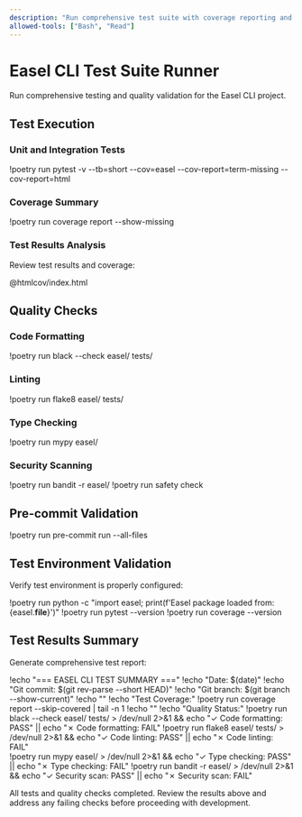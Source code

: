 ```yaml
---
description: "Run comprehensive test suite with coverage reporting and quality checks for Easel CLI"
allowed-tools: ["Bash", "Read"]
---
```


# Easel CLI Test Suite Runner

Run comprehensive testing and quality validation for the Easel CLI project.

## Test Execution

### Unit and Integration Tests
!poetry run pytest -v --tb=short --cov=easel --cov-report=term-missing --cov-report=html

### Coverage Summary
!poetry run coverage report --show-missing

### Test Results Analysis
Review test results and coverage:

@htmlcov/index.html

## Quality Checks

### Code Formatting
!poetry run black --check easel/ tests/

### Linting
!poetry run flake8 easel/ tests/

### Type Checking
!poetry run mypy easel/

### Security Scanning
!poetry run bandit -r easel/
!poetry run safety check

## Pre-commit Validation
!poetry run pre-commit run --all-files

## Test Environment Validation

Verify test environment is properly configured:

!poetry run python -c "import easel; print(f'Easel package loaded from: {easel.__file__}')"
!poetry run pytest --version
!poetry run coverage --version

## Test Results Summary

Generate comprehensive test report:

!echo "=== EASEL CLI TEST SUMMARY ==="
!echo "Date: $(date)"
!echo "Git commit: $(git rev-parse --short HEAD)"
!echo "Git branch: $(git branch --show-current)"
!echo ""
!echo "Test Coverage:"
!poetry run coverage report --skip-covered | tail -n 1
!echo ""
!echo "Quality Status:"
!poetry run black --check easel/ tests/ > /dev/null 2>&1 && echo "✓ Code formatting: PASS" || echo "✗ Code formatting: FAIL"
!poetry run flake8 easel/ tests/ > /dev/null 2>&1 && echo "✓ Code linting: PASS" || echo "✗ Code linting: FAIL"  
!poetry run mypy easel/ > /dev/null 2>&1 && echo "✓ Type checking: PASS" || echo "✗ Type checking: FAIL"
!poetry run bandit -r easel/ > /dev/null 2>&1 && echo "✓ Security scan: PASS" || echo "✗ Security scan: FAIL"

All tests and quality checks completed. Review the results above and address any failing checks before proceeding with development.